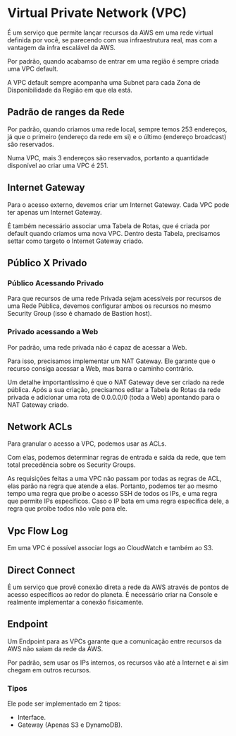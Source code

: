 # Virtual Private Network (VPC)

É um serviço que permite lançar recursos da AWS em uma rede virtual
definida por você, se parecendo com sua infraestrutura real, mas com
a vantagem da infra escalável da AWS.

Por padrão, quando acabamso de entrar em uma região é sempre criada
uma VPC default.

A VPC default sempre acompanha uma Subnet para cada Zona de Disponibilidade
da Região em que ela está.

## Padrão de ranges da Rede

Por padrão, quando criamos uma rede local, sempre temos 253 endereços, já
que o primeiro (endereço da rede em si) e o último (endereço broadcast)
são reservados.

Numa VPC, mais 3 endereços são reservados, portanto a quantidade disponível
ao criar uma VPC é 251.

## Internet Gateway

Para o acesso externo, devemos criar um Internet Gateway. Cada VPC pode ter
apenas um Internet Gateway.

É também necessário associar uma Tabela de Rotas, que é criada por default
quando criamos uma nova VPC. Dentro desta Tabela, precisamos settar como
targeto o Internet Gateway criado.

## Público X Privado

### Público Acessando Privado

Para que recursos de uma rede Privada sejam acessíveis por recursos de uma
Rede Pública, devemos configurar ambos os recursos no mesmo Security Group
(isso é chamado de Bastion host).

### Privado acessando a Web

Por padrão, uma rede privada não é capaz de acessar a Web.

Para isso, precisamos implementar um NAT Gateway. Ele garante que o recurso
consiga acessar a Web, mas barra o caminho contrário.

Um detalhe importantíssimo é que o NAT Gateway deve ser criado na rede 
pública. Após a sua criação, precisamos editar a Tabela de Rotas da 
rede privada e adicionar uma rota de 0.0.0.0/0 (toda a Web) apontando
para o NAT Gateway criado.

## Network ACLs

Para granular o acesso a VPC, podemos usar as ACLs.

Com elas, podemos determinar regras de entrada e saida da rede, que tem total
precedência sobre os Security Groups.

As requisições feitas a uma VPC não passam por todas as regras de ACL, elas 
parão na regra que atende a elas. Portanto, podemos ter ao mesmo tempo uma
regra que proibe o acesso SSH de todos os IPs, e uma regra que permite IPs
específicos. Caso o IP bata em uma regra específica dele, a regra que proibe
todos não vale para ele.

## Vpc Flow Log

Em uma VPC é possível associar logs ao CloudWatch e também ao S3.

## Direct Connect

É um serviço que provê conexão direta a rede da AWS através de 
pontos de acesso específicos ao redor do planeta. É necessário
criar na Console e realmente implementar a conexão fisicamente.

## Endpoint

Um Endpoint para as VPCs garante que a comunicação entre recursos
da AWS não saiam da rede da AWS. 

Por padrão, sem usar os IPs internos, os recursos vão até a Internet
e ai sim chegam em outros recursos.

### Tipos

Ele pode ser implementado em 2 tipos:

- Interface.
- Gateway (Apenas S3 e DynamoDB).
